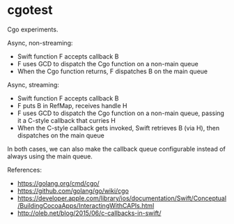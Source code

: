 # cgotest

Cgo experiments.

Async, non-streaming:
- Swift function F accepts callback B
- F uses GCD to dispatch the Cgo function on a non-main queue
- When the Cgo function returns, F dispatches B on the main queue

Async, streaming:
- Swift function F accepts callback B
- F puts B in RefMap, receives handle H
- F uses GCD to dispatch the Cgo function on a non-main queue, passing it a
  C-style callback that curries H
- When the C-style callback gets invoked, Swift retrieves B (via H), then
  dispatches on the main queue

In both cases, we can also make the callback queue configurable instead of
always using the main queue.

References:
- https://golang.org/cmd/cgo/
- https://github.com/golang/go/wiki/cgo
- https://developer.apple.com/library/ios/documentation/Swift/Conceptual/BuildingCocoaApps/InteractingWithCAPIs.html
- http://oleb.net/blog/2015/06/c-callbacks-in-swift/
